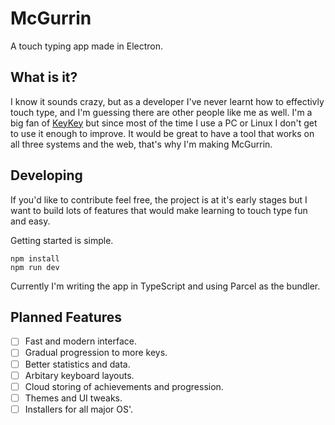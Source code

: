 # McGurrin
A touch typing app made in Electron.

## What is it?
I know it sounds crazy, but as a developer I've never learnt how to effectivly touch type, and I'm guessing there are other people like me as well. I'm a big fan of [KeyKey](https://keykey.ninja/) but since most of the time I use a PC or Linux I don't get to use it enough to improve. It would be great to have a tool that works on all three systems and the web, that's why I'm making McGurrin.

## Developing

If you'd like to contribute feel free, the project is at it's early stages but I want to build lots of features that would make learning to touch type fun and easy.

Getting started is simple.
```
npm install
npm run dev
```

Currently I'm writing the app in TypeScript and using Parcel as the bundler.

## Planned Features
- [ ] Fast and modern interface.
- [ ] Gradual progression to more keys.
- [ ] Better statistics and data.
- [ ] Arbitary keyboard layouts.
- [ ] Cloud storing of achievements and progression.
- [ ] Themes and UI tweaks.
- [ ] Installers for all major OS'.
